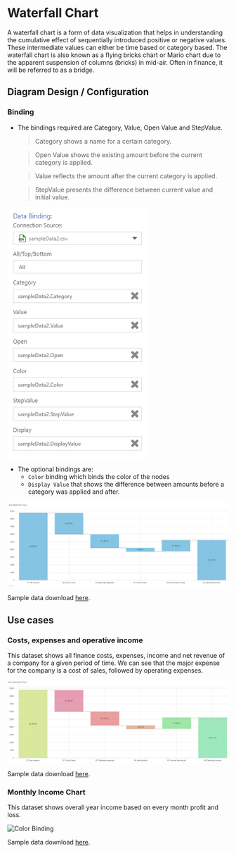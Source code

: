 # Waterfall Chart
A waterfall chart is a form of data visualization that helps in understanding the cumulative effect of sequentially introduced positive or negative values. These intermediate values can either be time based or category based. The waterfall chart is also known as a flying bricks chart or Mario chart due to the apparent suspension of columns (bricks) in mid-air. Often in finance, it will be referred to as a bridge.

## Diagram Design / Configuration

### Binding
- The bindings required are Category, Value, Open Value and StepValue.

    >Category shows a name for a certain category. 

    >Open Value shows the existing amount before the current category is applied. 

    >Value reflects the amount after the current category is applied. 

    >StepValue presents the difference between current value and initial value. 


![Data Bindings](./images/waterfall-chart/data-bindings.PNG)
  
* The optional bindings are:
    * `Color` binding which binds the color of the nodes
    * `Display Value` that shows the difference between amounts before a category was applied and after.

![Color Change](./images/waterfall-chart/without-color.PNG)
 
Sample data download [here](./sample-data/waterfall-chart/sampledata1.csv).

## Use cases

### Costs, expenses and operative income  
   
This dataset shows all finance costs, expenses, income and net revenue of a company for a given period of time. We can see that the major expense for the company is a cost of sales, followed by operating expenses.

![Color Binding](./images/waterfall-chart/sample-chart1.PNG)

Sample data download [here](./sample-data/waterfall-chart/sampledata1.csv).

### Monthly Income Chart
   
This dataset shows overall year income based on every month profit and loss. 

![Color Binding](./images/waterfall-chart/sample-chart2.PNG)

Sample data download [here](./sample-data/waterfall-chart/sampledata2.csv).
